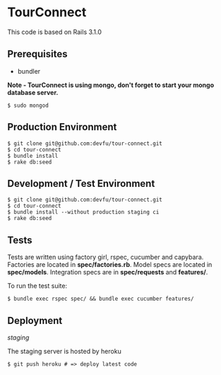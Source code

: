 TourConnect
=========

This code is based on Rails 3.1.0

Prerequisites
-------------
* bundler

**Note - TourConnect is using mongo, don't forget to start your mongo database server.**

    $ sudo mongod

Production Environment
----------------------
    $ git clone git@github.com:devfu/tour-connect.git
    $ cd tour-connect
    $ bundle install
    $ rake db:seed

Development / Test Environment
------------------------------
    $ git clone git@github.com:devfu/tour-connect.git
    $ cd tour-connect
    $ bundle install --without production staging ci
    $ rake db:seed

Tests
-----

Tests are written using factory girl, rspec, cucumber and capybara. Factories are located in **spec/factories.rb**. Model specs are located in **spec/models**. Integration specs are in **spec/requests** and **features/**.

To run the test suite:

    $ bundle exec rspec spec/ && bundle exec cucumber features/

Deployment
----------

*staging*

The staging server is hosted by heroku

    $ git push heroku # => deploy latest code
